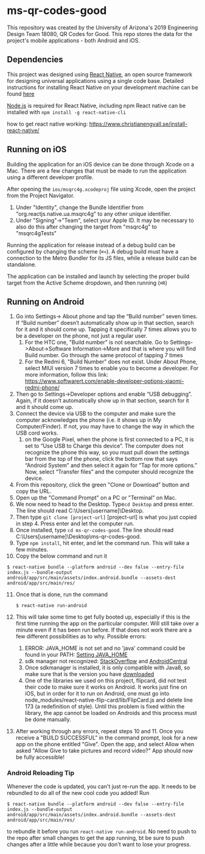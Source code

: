 ﻿# ms-qr-codes-good

This repository was created by the University of Arizona's 2019 Engineering Design Team 18080, QR Codes for Good.
This repo stores the data for the project's mobile applications - both Android and iOS.

## Dependencies
This project was designed using [React Native](https://facebook.github.io/react-native/),
an open source framework for designing universal applications using a single code base.
Detailed instructions for installing React Native on your development machine 
can be found [here](https://facebook.github.io/react-native/)

[Node.js](https://nodejs.org) is required for React Native, including npm
React native can be installed with `npm install -g react-native-cli`

how to get react native working:
https://www.christianengvall.se/install-react-native/

## Running on iOS
Building the application for an iOS device can be done through Xcode on a Mac.
There are a few changes that must be made to run the application using a different developer profile.

After opening the `ios/msqrc4g.xcodeproj` file using Xcode, open the project from the Project Navigator.
1. Under "Identity", change the Bundle Identifier from "org.reactjs.native.ua.msqrc4g" to any other unique identifier.
2. Under "Signing"->"Team", select your Apple ID. It may be necessary to also do this after changing the target from "msqrc4g" to "msqrc4gTests"

Running the application for release instead of a debug build can be configured by changing the scheme (`⌘<`).
A debug build must have a connection to the Metro Bundler for its JS files, while a release build can be standalone.

The application can be installed and launch by selecting the proper build target from the Active Scheme dropdown, and then running (`⌘R`)


## Running on Android
1. Go into Settings-> About phone and tap the “Build number” seven times. If “Build number” doesn’t automatically show up in that section, search for it and it should come up. Tapping it specifically 7 times allows you to be a developer on the phone, not just a regular user.
    1. For the HTC one, "Build number" is not searchable. Go to Settings->About->Software Information->More and that is where you will  find Build number. Go through the same protocol of tapping 7 times
    2. For the Redmi 6, "Build Number" does not exist. Under About Phone, select MIUI version 7 times to enable you to become a developer. For more information, follow this link: https://www.softwarert.com/enable-developer-options-xiaomi-redmi-phone/
2. Then go to Settings-\>Developer options and enable “USB debugging”. Again, if it doesn’t automatically show up in that section, search for it and it should come up.
3. Connect the device via USB to the computer and make sure the computer acknowledges the phone (i.e. it shows up in My Computer/Finder). If not, you may have to change the way in which the USB cord works.
    1. on the Google Pixel, when the phone is first connected to a PC, it is set to “Use USB to Charge this device”. 
    The computer does not recognize the phone this way, so you must pull down the settings bar from the top of the phone, 
    click the bottom row that says “Android System” and then select it again for “Tap for more options.” 
    Now, select “Transfer files” and the computer should recognize the device.
4. From this repository, click the green "Clone or Download" button and copy the URL.
5. Open up the "Command Prompt" on a PC or "Terminal" on Mac. 
6. We now need to head to the Desktop. Type`cd Desktop` and press enter. The line should read C:\Users\[username]\Desktop. 
7. Then type `git clone [project-url]` [project-url] is what you just copied in step 4. Press enter and let the computer run.
8. Once installed, type `cd ms-qr-codes-good`. The line should read C:\Users\[username]\Desktop\ms-qr-codes-good.
9. Type `npm install`, hit enter, and let the command run. This will take a few minutes.
10. Copy the below command and run it
```
$ react-native bundle --platform android --dev false --entry-file index.js --bundle-output android/app/src/main/assets/index.android.bundle --assets-dest android/app/src/main/res/
```
11. Once that is done, run the command 

    ```
    $ react-native run-android
    ```

12. This will take some time to get fully booted up, especially if this is the first time running the app on the particular computer. Will still take over a minute even if it has been run before. If that does not work there are a few different possibilities as to why. Possible errors:
    1. ERROR: JAVA\_HOME is not set and no 'java' command could be found in your PATH: [Setting JAVA\_HOME](https://docs.oracle.com/cd/E19182-01/820-7851/inst_cli_jdk_javahome_t/index.html)
    2.	sdk manager not recognized: [StackOverflow](https://stackoverflow.com/questions/30607520/how-to-solve-sdk-manager-path-not-recognized-as-an-internal-or-external-command) 
    and [AndroidCentral](https://www.androidcentral.com/installing-android-sdk-windows-mac-and-linux-tutorial)
    3.	Once sdkmanager is installed, it is only compatible with Java8, so make sure that is the 
    version you have [downloaded](https://www.oracle.com/technetwork/java/javase/downloads/jdk8-downloads-2133151.html)
    4. One of the libraries we used on this project, flipcard, did not test their code to make sure it works on Android. It works just fine on iOS, but in order for it to run on Android, one must go into node_modules/react-native-flip-card/lib/FlipCard.js and delete line 173 (a redefinition of style). Until this problem is fixed within the library, the app cannot be loaded on Androids and this process must be done manually. 
13. After working through any errors, repeat steps 10 and 11. Once you receive a "BUILD SUCCESSFUL" in the command prompt, look for a new app on the phone entitled "Give". Open the app, and select Allow when asked "Allow Give to take pictures and record video?" App should now be fully accessible!

### Android Reloading Tip
Whenever the code is updated, you can't just re-run the app. It needs to be rebundled to do all of the new cool code you added!
Run
```
$ react-native bundle --platform android --dev false --entry-file index.js --bundle-output android/app/src/main/assets/index.android.bundle --assets-dest android/app/src/main/res/
```
to rebundle it before you run `react-native run-android`. No need to push to the repo after small changes to get the app running, bt be sure to push changes after a little while because you don't want to lose your progress.
